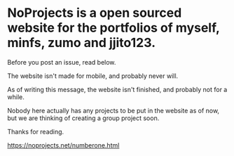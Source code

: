 # NoProjects is a open sourced website for the portfolios of myself, minfs, zumo and jjito123.
Before you post an issue, read below.

The website isn't made for mobile, and probably never will.

As of writing this message, the website isn't finished, and probably not for a while.

Nobody here actually has any projects to be put in the website as of now,
but we are thinking of creating a group project soon.


Thanks for reading.








https://noprojects.net/numberone.html
